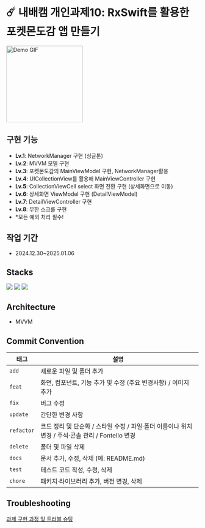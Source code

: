 # ☄️ 내배캠 개인과제10: RxSwift를 활용한 포켓몬도감 앱 만들기
<img src="https://velog.velcdn.com/images/soycong/post/0f8b1605-dd55-4f8f-8859-8d0959733f81/image.png" width="200" alt="Demo GIF">

## 구현 기능
- **Lv.1**: NetworkManager 구현 (싱글톤)
- **Lv.2**: MVVM 모델 구현
- **Lv.3**: 포켓몬도감의 MainViewModel 구현, NetworkManager활용
- **Lv.4**: UICollectionView를 활용해 MainViewController 구현
- **Lv.5**: CollectionViewCell select 화면 전환 구현 (상세화면으로 이동)
- **Lv.6**: 상세화면 ViewModel 구현 (DetailViewModel)
- **Lv.7**: DetailViewController 구현
- **Lv.8**: 무한 스크롤 구현
- *모든 예외 처리 필수!

## 작업 기간
- 2024.12.30~2025.01.06

## Stacks
<img src="https://img.shields.io/badge/Swift-F05138?style=flat&logo=swift&logoColor=white"/></a>
<img src="https://img.shields.io/badge/Git-F05032?style=flat&logo=git&logoColor=white"/></a>
<img src="https://img.shields.io/badge/GitHub-181717?style=flat&logo=github&logoColor=white"/></a>

## Architecture
- MVVM

## Commit Convention

| **태그** | **설명**                                                                                      |
|---------------|-----------------------------------------------------------------------------------------------|
| `add`         | 새로운 파일 및 폴더 추가                                                                      |
| `feat`        | 화면, 컴포넌트, 기능 추가 및 수정 (주요 변경사항) / 이미지 추가                                |
| `fix`         | 버그 수정                                                                                     |
| `update`      | 간단한 변경 사항                                                                              |
| `refactor`    | 코드 정리 및 단순화 / 스타일 수정 / 파일·폴더 이름이나 위치 변경 / 주석·콘솔 관리 / Fontello 변경 |
| `delete`      | 폴더 및 파일 삭제                                                                             |
| `docs`        | 문서 추가, 수정, 삭제 (예: README.md)                                                         |
| `test`        | 테스트 코드 작성, 수정, 삭제                                                                  |
| `chore`       | 패키지·라이브러리 추가, 버전 변경, 삭제                                                       


## Troubleshooting
[과제 구현 과정 및 트러블 슈팅](https://velog.io/@soycong/Task-10-%ED%8F%AC%EC%BC%93%EB%AA%AC%EB%8F%84%EA%B0%90-PokeDex)
